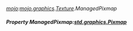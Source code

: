 _[mojo](../../modules/mojo/mojo-module.md):[mojo.graphics](../../modules/mojo/mojo-graphics.md).[Texture](../../modules/mojo/mojo-graphics-texture.md).ManagedPixmap_
##### Property ManagedPixmap:[std.graphics.Pixmap](../../modules/std/std-graphics-pixmap.md)
